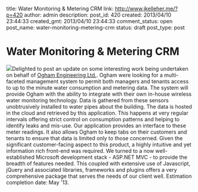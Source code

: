 title: Water Monitoring & Metering CRM
link: http://www.jkelleher.me/?p=420
author: admin
description: 
post_id: 420
created: 2013/04/10 23:44:33
created_gmt: 2013/04/10 23:44:33
comment_status: open
post_name: water-monitoring-metering-crm
status: draft
post_type: post

<!--<strong>Ogham Engineering Ltd.: </strong>A bespoke water metering and monitoring web-hosted application to offer tenants and landlords alike access to up-to-the-minute status on water consumption.-->

# Water Monitoring & Metering CRM

![](http://www.appsolo.com/wp-content/uploads/2013/04/Ogham.png)Delighted to post an update on some interesting work being undertaken on behalf of [Ogham Engineering Ltd.](http://www.oghamengineering.ie). Ogham were looking for a multi-faceted management system to permit both managers and tenants access to up to the minute water consumption and metering data. The system will provide Ogham with the ability to integrate with their own in-house wireless water monitoring technology. Data is gathered from these sensors unobtrusively installed to water pipes about the building. The data is hosted in the cloud and retrieved by this application. This happens at very regular intervals offering strict control on consumption patterns and helping to identify leaks and mis-use. Our application provides an interface to these meter readings. It also allows Ogham to keep tabs on their customers and tenants to ensure that data is limited only to those concerned. Given the significant customer-facing aspect to this product, a highly intuitive and yet information rich front-end was required. We turned to a now well-established Microsoft development stack - ASP.NET MVC - to provide the breadth of features needed. This coupled with extensive use of Javascript, jQuery and associated libraries, frameworks and plugins offers a very comprehensive package that serves the needs of our client well. Estimation completion date: May '13.